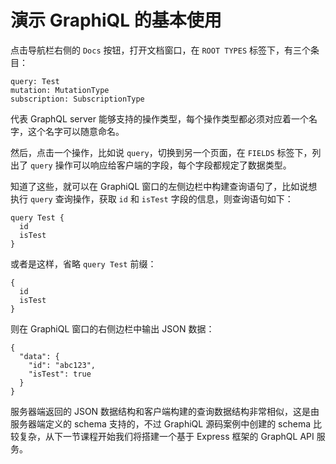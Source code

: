 # 演示 GraphiQL 的基本使用

点击导航栏右侧的 `Docs` 按钮，打开文档窗口，在 `ROOT TYPES` 标签下，有三个条目：

```
query: Test
mutation: MutationType
subscription: SubscriptionType
```

代表 GraphQL server 能够支持的操作类型，每个操作类型都必须对应着一个名字，这个名字可以随意命名。

然后，点击一个操作，比如说 `query`，切换到另一个页面，在 `FIELDS` 标签下，列出了 `query` 操作可以响应给客户端的字段，每个字段都规定了数据类型。

知道了这些，就可以在 GraphiQL 窗口的左侧边栏中构建查询语句了，比如说想执行 `query` 查询操作，获取 `id` 和 `isTest` 字段的信息，则查询语句如下：

```
query Test {
  id
  isTest
}
```

或者是这样，省略 `query Test` 前缀：

```
{
  id
  isTest
}
```

则在 GraphiQL 窗口的右侧边栏中输出 JSON 数据：

```
{
  "data": {
    "id": "abc123",
    "isTest": true
  }
}
```

服务器端返回的 JSON 数据结构和客户端构建的查询数据结构非常相似，这是由服务器端定义的 schema 支持的，不过 GraphiQL 源码案例中创建的 schema 比较复杂，从下一节课程开始我们将搭建一个基于 Express 框架的 GraphQL API 服务。
